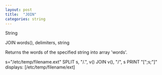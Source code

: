 ```yaml
---
layout: post
title:  "JOIN"
categories: string
---
```

String

JOIN words(), delimiters, string

Returns the words of the specified string into array 'words'.


s="/etc/temp/filename.ext"
SPLIT s, "/.", v()
JOIN v(), "/", s
PRINT "[";s;"]"
displays:
[/etc/temp/filename/ext]


